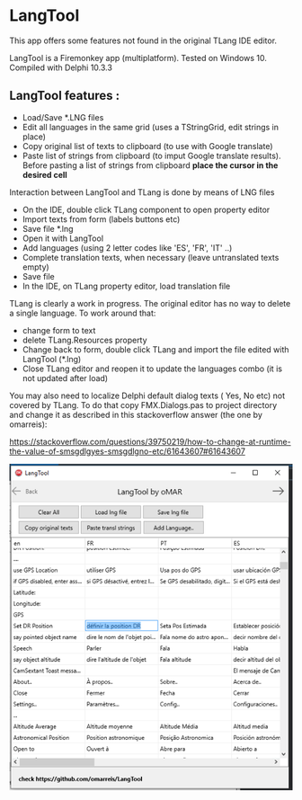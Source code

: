 # LangTool
This app offers some features not found in the original TLang IDE editor.

LangTool is a Firemonkey app (multiplatform). Tested on Windows 10.
Compiled with Delphi 10.3.3

## LangTool  features :
* Load/Save *.LNG files 
* Edit all languages in the same grid (uses a TStringGrid, edit strings in place)
* Copy original list of texts to clipboard (to use with Google translate) 
* Paste list of strings from clipboard (to imput Google translate results). 
  Before pasting a list of strings from clipboard **place the cursor in the desired cell**

Interaction between LangTool and TLang is done by means of LNG files
* On the IDE, double click TLang component to open property editor
* Import texts from form (labels buttons etc)
* Save file *.lng
* Open it with LangTool
* Add languages (using 2 letter codes like 'ES', 'FR', 'IT' ..) 
* Complete translation texts, when necessary (leave untranslated texts empty)
* Save file
* In the IDE, on TLang property editor, load translation file 

TLang is clearly a work in progress. The original editor has no way 
to delete a single language. To work around that:
* change form to text 
* delete TLang.Resources property 
* Change back to form, double click TLang and import the file edited with LangTool (*.lng)
* Close TLang editor and reopen it to update the languages combo (it is not updated after load)

You may also need to localize Delphi default dialog texts ( Yes, No etc)  not covered by TLang.
To do that copy FMX.Dialogs.pas to project directory and change it 
as described in this stackoverflow answer (the one by omarreis):

https://stackoverflow.com/questions/39750219/how-to-change-at-runtime-the-value-of-smsgdlgyes-smsgdlgno-etc/61643607#61643607


![LangTool screen shot](LangToolShot.png)
